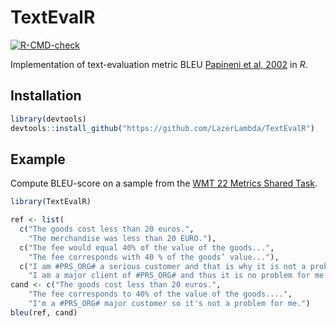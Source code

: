 
<!-- README.md is generated from README.Rmd. Please edit that file -->

# TextEvalR

<!-- badges: start -->

[![R-CMD-check](https://github.com/LazerLambda/TextEvalR/actions/workflows/R-CMD-check.yaml/badge.svg)](https://github.com/LazerLambda/TextEvalR/actions/workflows/R-CMD-check.yaml)
<!-- badges: end -->

Implementation of text-evaluation metric BLEU [Papineni et al,
2002](https://aclanthology.org/P02-1040.pdf) in *R*.

## Installation

``` r
library(devtools)
devtools::install_github("https://github.com/LazerLambda/TextEvalR")
```

## Example

Compute BLEU-score on a sample from the [WMT 22 Metrics Shared
Task](https://wmt-metrics-task.github.io/).

``` r
library(TextEvalR)

ref <- list(
  c("The goods cost less than 20 euros.",
    "The merchandise was less than 20 EURO."),
  c("The fee would equal 40% of the value of the goods...",
    "The fee corresponds with 40 % of the goods’ value..."),
  c("I am #PRS_ORG# a serious customer and that is why it is not a problem for me.",
    "I am a major client of #PRS_ORG# and thus it is no problem for me."))
cand <- c("The goods cost less than 20 euros.",
    "The fee corresponds to 40% of the value of the goods....",
    "I'm a #PRS_ORG# major customer so it's not a problem for me.")
bleu(ref, cand)
```
